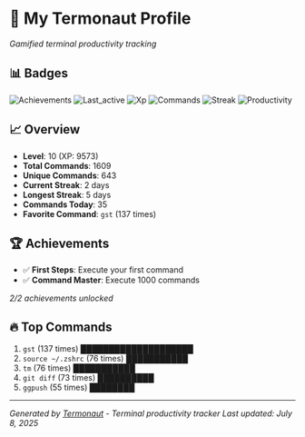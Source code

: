 # 🚀 My Termonaut Profile

*Gamified terminal productivity tracking*

## 📊 Badges

![Achievements](https://img.shields.io/badge/Achievements-5%2F10-blue?style=flat-square&logo=terminal&logoColor=white) ![Last_active](https://img.shields.io/badge/Last+Active-7h+ago-yellow?style=flat-square&logo=terminal&logoColor=white) ![Xp](https://img.shields.io/badge/XP-Level+10+%289573%2F12100%29-blue?style=flat-square&logo=terminal&logoColor=white) ![Commands](https://img.shields.io/badge/Commands-1609-blue?style=flat-square&logo=terminal&logoColor=white) ![Streak](https://img.shields.io/badge/Streak-2+days-red?style=flat-square&logo=terminal&logoColor=white) ![Productivity](https://img.shields.io/badge/Productivity-80.0%25-green?style=flat-square&logo=terminal&logoColor=white) 

## 📈 Overview

- **Level**: 10 (XP: 9573)
- **Total Commands**: 1609
- **Unique Commands**: 643
- **Current Streak**: 2 days
- **Longest Streak**: 5 days
- **Commands Today**: 35
- **Favorite Command**: `gst` (137 times)

## 🏆 Achievements

- ✅ **First Steps**: Execute your first command
- ✅ **Command Master**: Execute 1000 commands

*2/2 achievements unlocked*

## 🔥 Top Commands

1. `gst` (137 times) ████████████████████
2. `source ~/.zshrc` (76 times) ███████████
3. `tm` (76 times) ███████████
4. `git diff` (73 times) ██████████
5. `ggpush` (55 times) ████████

---

*Generated by [Termonaut](https://github.com/oiahoon/termonaut) - Terminal productivity tracker*
*Last updated: July 8, 2025*
